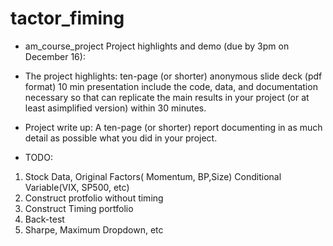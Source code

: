 # tactor_fiming
- am_course_project
Project highlights and demo (due by 3pm on December 16):  

- The project highlights: ten-page (or shorter) anonymous slide deck (pdf format) 10 min presentation 
  include the code, data, and documentation necessary so that can replicate the main results in your project (or at least asimplified version) within 30 minutes.
- Project write up: A ten-page (or shorter) report documenting in as much detail as possible what you did in your project. 


- TODO:

1. Stock Data,  Original Factors( Momentum, BP,Size)  Conditional Variable(VIX, SP500, etc)
2. Construct protfolio without timing
3. Construct Timing portfolio
4. Back-test
5. Sharpe, Maximum Dropdown, etc
